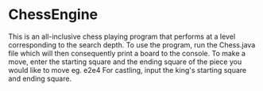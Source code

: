 # ChessEngine
This is an all-inclusive chess playing program that performs at a level corresponding to the search depth.
To use the program, run the Chess.java file which will then consequently print a board to the console.
To make a move, enter the starting square and the ending square of the piece you would like to move eg. e2e4
For castling, input the king's starting square and ending square.
